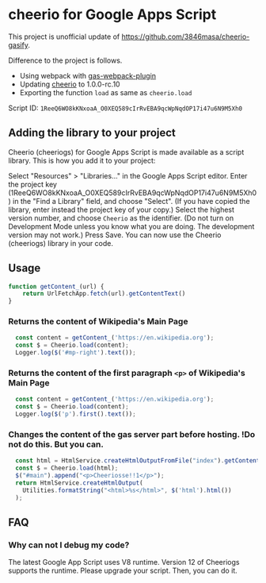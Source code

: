 # cheerio for Google Apps Script

This project is unofficial update of https://github.com/3846masa/cheerio-gasify.

Difference to the project is follows.

- Using webpack with [gas-webpack-plugin](https://github.com/fossamagna/gas-webpack-plugin)
- Updating [cheerio](https://github.com/cheeriojs/cheerio) to 1.0.0-rc.10
- Exporting the function `load` as same as `cheerio.load`

Script ID: `1ReeQ6WO8kKNxoaA_O0XEQ589cIrRvEBA9qcWpNqdOP17i47u6N9M5Xh0`

## Adding the library to your project

Cheerio (cheeriogs) for Google Apps Script is made available as a script library. This is how you add it to your project:

Select "Resources" > "Libraries..." in the Google Apps Script editor.
Enter the project key (1ReeQ6WO8kKNxoaA_O0XEQ589cIrRvEBA9qcWpNqdOP17i47u6N9M5Xh0) in the "Find a Library" field, and choose "Select". (If you have copied the library, enter instead the project key of your copy.)
Select the highest version number, and choose `Cheerio` as the identifier. (Do not turn on Development Mode unless you know what you are doing. The development version may not work.)
Press Save. You can now use the Cheerio (cheeriogs) library in your code.

## Usage

```js
function getContent_(url) {
    return UrlFetchApp.fetch(url).getContentText()
}
```

### Returns the content of Wikipedia's Main Page

```js
  const content = getContent_('https://en.wikipedia.org');
  const $ = Cheerio.load(content);
  Logger.log($('#mp-right').text());
```

### Returns the content of the first paragraph `<p>` of Wikipedia's Main Page

```js
  const content = getContent_('https://en.wikipedia.org');
  const $ = Cheerio.load(content);
  Logger.log($('p').first().text());
```

### Changes the content of the gas server part before hosting. **!Do not do this. But you can.**

```js
  const html = HtmlService.createHtmlOutputFromFile("index").getContent();
  const $ = Cheerio.load(html);
  $("#main").append("<p>Cheeriosse!!1</p>");
  return HtmlService.createHtmlOutput(
    Utilities.formatString("<html>%s</html>", $('html').html())
  );
```

## FAQ

### Why can not I debug my code?

The latest Google App Script uses V8 runtime.
Version 12 of Cheeriogs supports the runtime.
Please upgrade your script. Then, you can do it.
